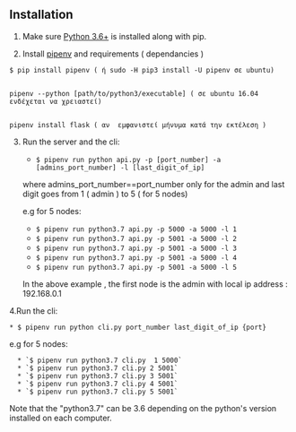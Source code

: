 ## Installation

1. Make sure [Python 3.6+](https://www.python.org/downloads/) is installed along with pip.


2. Install [pipenv](https://github.com/kennethreitz/pipenv) and requirements ( dependancies )


```
$ pip install pipenv ( ή sudo -H pip3 install -U pipenv σε ubuntu)


pipenv --python [path/to/python3/executable] ( σε ubuntu 16.04 ενδέχεται να χρειαστεί)


pipenv install flask ( αν  εμφανιστεί μήνυμα κατά την εκτέλεση )
```

3. Run the server and the cli:
    * `$ pipenv run python api.py -p [port_number] -a [admins_port_number] -l [last_digit_of_ip]`

   where admins_port_number==port_number only for the admin and last digit goes from 1 ( admin ) to 5 ( for 5 nodes)

   e.g for 5 nodes:
      * `$ pipenv run python3.7 api.py -p 5000 -a 5000 -l 1`
      * `$ pipenv run python3.7 api.py -p 5001 -a 5000 -l 2`
      * `$ pipenv run python3.7 api.py -p 5001 -a 5000 -l 3`
      * `$ pipenv run python3.7 api.py -p 5001 -a 5000 -l 4`
      * `$ pipenv run python3.7 api.py -p 5001 -a 5000 -l 5`

   In the above example , the first node is the admin  with  local ip address : 192.168.0.1

4.Run the cli:

    * $ pipenv run python cli.py port_number last_digit_of_ip {port}


   e.g for 5 nodes:


      * `$ pipenv run python3.7 cli.py  1 5000`
      * `$ pipenv run python3.7 cli.py 2 5001`
      * `$ pipenv run python3.7 cli.py 3 5001`
      * `$ pipenv run python3.7 cli.py 4 5001`
      * `$ pipenv run python3.7 cli.py 5 5001`

 Note that the "python3.7" can be 3.6 depending on the python's version  installed on each computer.
